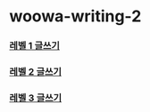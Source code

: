 # woowa-writing-2

### [레벨 1 글쓰기](https://github.com/SujinEmilyCho/woowa-writing-2/tree/level1)

### [레벨 2 글쓰기](https://github.com/SujinEmilyCho/woowa-writing-2/tree/level2)

### [레벨 3 글쓰기](https://github.com/SujinEmilyCho/woowa-writing-2/tree/level3)
